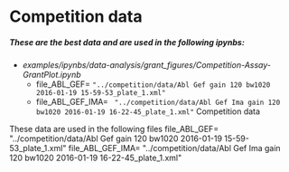 # Competition data

##### These are the best data and are used in the following ipynbs:

- *examples/ipynbs/data-analysis/grant_figures/Competition-Assay-GrantPlot.ipynb*
  - file_ABL_GEF= `"../competition/data/Abl Gef gain 120 bw1020 2016-01-19 15-59-53_plate_1.xml"`
  - file_ABL_GEF_IMA= ` "../competition/data/Abl Gef Ima gain 120 bw1020 2016-01-19 16-22-45_plate_1.xml"`
Competition data

These data are used in the following files
file_ABL_GEF= "../competition/data/Abl Gef gain 120 bw1020 2016-01-19 15-59-53_plate_1.xml"
file_ABL_GEF_IMA= "../competition/data/Abl Gef Ima gain 120 bw1020 2016-01-19 16-22-45_plate_1.xml"

